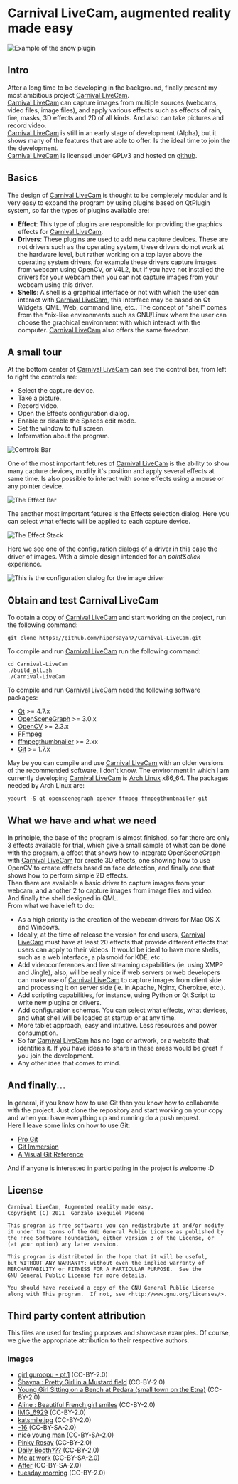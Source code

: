 # Carnival LiveCam, augmented reality made easy #

![Example of the snow plugin](https://github.com/hipersayanX/Carnival-LiveCam/raw/master/share/images/mainscreen.png)

## Intro ##

After a long time to be developing in the background, finally present my most ambitious project [Carnival LiveCam](https://github.com/hipersayanX/Carnival-LiveCam).  
[Carnival LiveCam](https://github.com/hipersayanX/Carnival-LiveCam) can capture images from multiple sources (webcams, video files, image files), and apply various effects such as effects of rain, fire, masks, 3D effects and 2D of all kinds. And also can take pictures and record video.  
[Carnival LiveCam](https://github.com/hipersayanX/Carnival-LiveCam) is still in an early stage of development (Alpha), but it shows many of the features that are able to offer. Is the ideal time to join the the development.  
[Carnival LiveCam](https://github.com/hipersayanX/Carnival-LiveCam) is licensed under GPLv3 and hosted on [github](https://github.com/).

## Basics ##

The design of [Carnival LiveCam](https://github.com/hipersayanX/Carnival-LiveCam) is thought to be completely modular and is very easy to expand the program by using plugins based on QtPlugin system, so far the types of plugins available are:

* __Effect__: This type of plugins are responsible for providing the graphics effects for [Carnival LiveCam](https://github.com/hipersayanX/Carnival-LiveCam).
* __Drivers__: These plugins are used to add new capture devices. These are not drivers such as the operating system, these drivers do not work at the hardware level, but rather working on a top layer above the operating system drivers, for example these drivers capture images from webcam using OpenCV, or V4L2, but if you have not installed the drivers for your webcam then you can not capture images from your webcam using this driver.
* __Shells__: A shell is a graphical interface or not with which the user can interact with  [Carnival LiveCam](https://github.com/hipersayanX/Carnival-LiveCam), this interface may be based on Qt Widgets, QML, Web, command line, etc.. The concept of "shell" comes from the \*nix-like environments such as GNU/Linux where the user can choose the graphical environment with which interact with the computer. [Carnival LiveCam](https://github.com/hipersayanX/Carnival-LiveCam) also offers the same freedom.

## A small tour ##

At the bottom center of [Carnival LiveCam](https://github.com/hipersayanX/Carnival-LiveCam) can see the control bar, from left to right the controls are:

* Select the capture device.
* Take a picture.
* Record video.
* Open the Effects configuration dialog.
* Enable or disable the Spaces edit mode.
* Set the window to full screen.
* Information about the program.

![Controls Bar](https://github.com/hipersayanX/Carnival-LiveCam/raw/master/share/images/controlsbar.png)

One of the most important fetures of [Carnival LiveCam](https://github.com/hipersayanX/Carnival-LiveCam) is the ability to show many capture devices, modify it's position and apply several effects at same time. Is also possible to interact with some effects using a mouse or any pointer device.

![The Effect Bar](https://github.com/hipersayanX/Carnival-LiveCam/raw/master/share/images/spacesandplugins.png)

The another most important fetures is the Effects selection dialog. Here you can select what effects will be applied to each capture device.

![The Effect Stack](https://github.com/hipersayanX/Carnival-LiveCam/raw/master/share/images/effects.png)

Here we see one of the configuration dialogs of a driver in this case the driver of images. With a simple design intended for an _point&click_ experience.

![This is the configuration dialog for the image driver](https://github.com/hipersayanX/Carnival-LiveCam/raw/master/share/images/imageselect.png)

## Obtain and test Carnival LiveCam ##

To obtain a copy of [Carnival LiveCam](https://github.com/hipersayanX/Carnival-LiveCam) and start working on the project, run the following command:

    git clone https://github.com/hipersayanX/Carnival-LiveCam.git

To compile and run [Carnival LiveCam](https://github.com/hipersayanX/Carnival-LiveCam) run the following command:

    cd Carnival-LiveCam
    ./build_all.sh
    ./Carnival-LiveCam

To compile and run [Carnival LiveCam](https://github.com/hipersayanX/Carnival-LiveCam) need the following software packages:

* [Qt](http://qt.nokia.com/) >= 4.7.x
* [OpenSceneGraph](http://www.openscenegraph.org/projects/osg) >= 3.0.x
* [OpenCV](http://opencv.willowgarage.com/) >= 2.3.x
* [FFmpeg](http://ffmpeg.org/)
* [ffmpegthumbnailer](http://code.google.com/p/ffmpegthumbnailer/) >= 2.xx
* [Git](http://git-scm.com/) >= 1.7.x

May be you can compile and use [Carnival LiveCam](https://github.com/hipersayanX/Carnival-LiveCam) with an older versions of the recommended software, I don't know. The environment in which I am currently developing [Carnival LiveCam](https://github.com/hipersayanX/Carnival-LiveCam) is [Arch Linux](http://www.archlinux.org/) x86_64. The packages needed by Arch Linux are:

    yaourt -S qt openscenegraph opencv ffmpeg ffmpegthumbnailer git

## What we have and what we need ##

In principle, the base of the program is almost finished, so far there are only 3 effects available for trial, which give a small sample of what can be done with the program, a effect that shows how to integrate OpenSceneGraph with [Carnival LiveCam](https://github.com/hipersayanX/Carnival-LiveCam) for create 3D effects, one showing how to use OpenCV to create effects based on face detection, and finally one that shows how to perform simple 2D effects.  
Then there are available a basic driver to capture images from your webcam, and another 2 to capture images from image files and video.  
And finally the shell designed in QML.  
From what we have left to do:

* As a high priority is the creation of the webcam drivers for Mac OS X and Windows.
* Ideally, at the time of release the version for end users, [Carnival LiveCam](https://github.com/hipersayanX/Carnival-LiveCam) must have at least 20 effects that provide different effects that users can apply to their videos.
It would be ideal to have more shells, such as a web interface, a plasmoid for KDE, etc..
* Add videoconferences and live streaming capabilities (ie. using XMPP and Jingle), also, will be really nice if web servers or web developers can make use of [Carnival LiveCam](https://github.com/hipersayanX/Carnival-LiveCam) to capture images from client side and processing it on server side (ie. in Apache, Nginx, Cherokee, etc.).
* Add scripting capabilities, for instance, using Python or Qt Script to write new plugins or drivers.
* Add configuration schemas. You can select what effects, what devices, and what shell will be loaded at startup or at any time.
* More tablet approach, easy and intuitive. Less resources and power consumption.
* So far [Carnival LiveCam](https://github.com/hipersayanX/Carnival-LiveCam) has no logo or artwork, or a website that identifies it. If you have ideas to share in these areas would be great if you join the development.
* Any other idea that comes to mind.

## And finally... ##

In general, if you know how to use Git then you know how to collaborate with the project. Just clone the repository and start working on your copy and when you have everything up and running do a push request.  
Here I leave some links on how to use Git:

* [Pro Git](http://progit.org/book/)
* [Git Immersion](http://gitimmersion.com/)
* [A Visual Git Reference](http://marklodato.github.com/visual-git-guide/index-en.html)

And if anyone is interested in participating in the project is welcome :D

## License ##

    Carnival LiveCam, Augmented reality made easy.
    Copyright (C) 2011  Gonzalo Exequiel Pedone

    This program is free software: you can redistribute it and/or modify
    it under the terms of the GNU General Public License as published by
    the Free Software Foundation, either version 3 of the License, or
    (at your option) any later version.

    This program is distributed in the hope that it will be useful,
    but WITHOUT ANY WARRANTY; without even the implied warranty of
    MERCHANTABILITY or FITNESS FOR A PARTICULAR PURPOSE.  See the
    GNU General Public License for more details.

    You should have received a copy of the GNU General Public License
    along with This program.  If not, see <http://www.gnu.org/licenses/>.

## Third party content attribution ##

This files are used for testing purposes and showcase examples. Of course, we give the appropriate attribution to their respective authors.

### Images ###

* [girl guroopu - pt.1](http://www.flickr.com/photos/notsogoodphotography/2541637575/) (CC-BY-2.0)
* [Shayna : Pretty Girl in a Mustard field](http://www.flickr.com/photos/arcticpuppy/4362434969/) (CC-BY-2.0)
* [Young Girl Sitting on a Bench at Pedara (small town on the Etna)](http://www.flickr.com/photos/eudaimos/2600474628/) (CC-BY-2.0)
* [Aline : Beautiful French girl smiles](http://www.flickr.com/photos/arcticpuppy/4577080479/) (CC-BY-2.0)
* [IMG_6929](http://www.flickr.com/photos/alarzy/4241112147/) (CC-BY-2.0)
* [katsmile.jpg](http://www.flickr.com/photos/ericmcgregor/124313181/) (CC-BY-2.0)
* [-16](http://www.flickr.com/photos/emerycophoto/3125029861/) (CC-BY-SA-2.0)
* [nice young man](http://www.flickr.com/photos/damienw/2887069687/) (CC-BY-SA-2.0)
* [Pinky Rosay](http://www.flickr.com/photos/macsurak/776688335/) (CC-BY-2.0)
* [Daily Booth???](http://www.flickr.com/photos/robboudon/3802765556/) (CC-BY-2.0)
* [Me at work](http://www.flickr.com/photos/davef3138/3038581433/) (CC-BY-SA-2.0)
* [After](http://www.flickr.com/photos/fboyd/2490262996/) (CC-BY-SA-2.0)
* [tuesday morning](http://www.flickr.com/photos/89186997@N00/5550155624/) (CC-BY-2.0)
